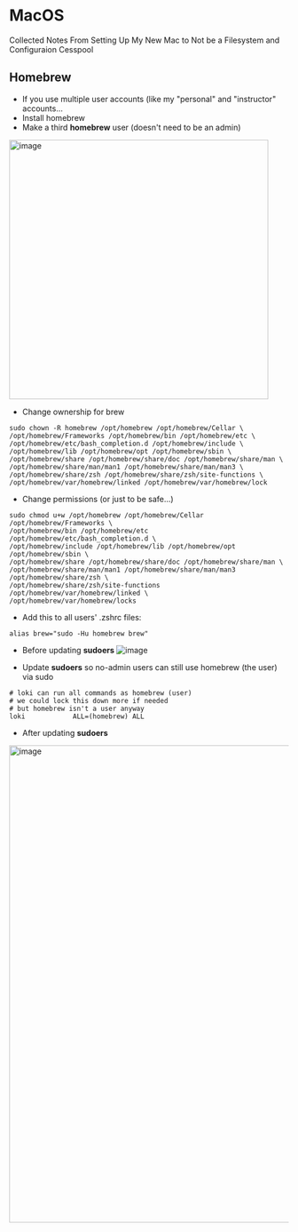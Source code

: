 # MacOS
Collected Notes From Setting Up My New Mac to Not be a Filesystem and Configuraion Cesspool




## Homebrew
- If you use multiple user accounts (like my "personal" and "instructor" accounts...
- Install homebrew
- Make a third **homebrew** user (doesn't need to be an admin)

<img width="467" alt="image" src="https://github.com/user-attachments/assets/404a9e1e-3abe-4cbf-a89f-88e387d2d7fb" />

- Change ownership for brew
```
sudo chown -R homebrew /opt/homebrew /opt/homebrew/Cellar \
/opt/homebrew/Frameworks /opt/homebrew/bin /opt/homebrew/etc \
/opt/homebrew/etc/bash_completion.d /opt/homebrew/include \
/opt/homebrew/lib /opt/homebrew/opt /opt/homebrew/sbin \
/opt/homebrew/share /opt/homebrew/share/doc /opt/homebrew/share/man \
/opt/homebrew/share/man/man1 /opt/homebrew/share/man/man3 \
/opt/homebrew/share/zsh /opt/homebrew/share/zsh/site-functions \
/opt/homebrew/var/homebrew/linked /opt/homebrew/var/homebrew/lock
```

- Change permissions (or just to be safe...)
```
sudo chmod u+w /opt/homebrew /opt/homebrew/Cellar /opt/homebrew/Frameworks \
/opt/homebrew/bin /opt/homebrew/etc /opt/homebrew/etc/bash_completion.d \
/opt/homebrew/include /opt/homebrew/lib /opt/homebrew/opt /opt/homebrew/sbin \
/opt/homebrew/share /opt/homebrew/share/doc /opt/homebrew/share/man \
/opt/homebrew/share/man/man1 /opt/homebrew/share/man/man3 /opt/homebrew/share/zsh \
/opt/homebrew/share/zsh/site-functions /opt/homebrew/var/homebrew/linked \
/opt/homebrew/var/homebrew/locks
```

- Add this to all users' .zshrc files:
```
alias brew="sudo -Hu homebrew brew"
```

- Before updating **sudoers**
![image](https://github.com/user-attachments/assets/2955e909-5392-457e-8bd2-ba8c1c47721e)

- Update **sudoers** so no-admin users can still use homebrew (the user) via sudo
```
# loki can run all commands as homebrew (user)
# we could lock this down more if needed
# but homebrew isn't a user anyway
loki            ALL=(homebrew) ALL
```

- After updating **sudoers**
<img width="859" alt="image" src="https://github.com/user-attachments/assets/0495801d-9fa4-4244-9165-1e996f25b177" />




